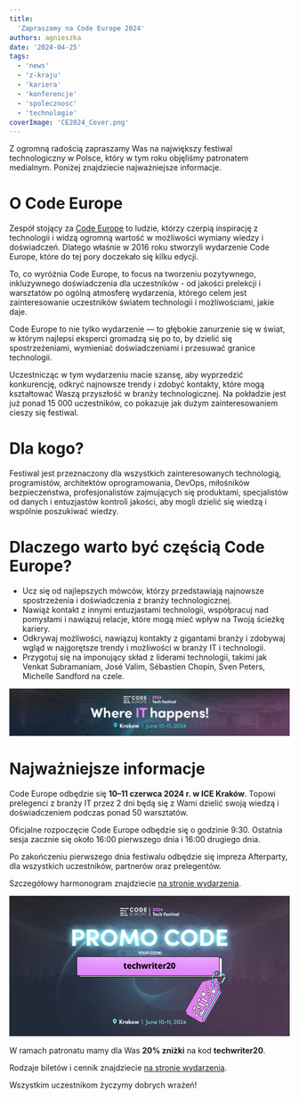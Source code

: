 ```yaml
---
title:
  'Zapraszamy na Code Europe 2024'
authors: agnieszka
date: '2024-04-25'
tags:
  - 'news'
  - 'z-kraju'
  - 'kariera'
  - 'konferencje'
  - 'spolecznosc'
  - 'technologie'
coverImage: 'CE2024_Cover.png'
---
```


Z ogromną radością zapraszamy Was na największy festiwal technologiczny w Polsce, który w tym roku objęliśmy patronatem medialnym. Poniżej znajdziecie najważniejsze informacje.

<!--truncate-->


# O Code Europe

Zespół stojący za [Code Europe](https://www.codeeurope.pl/pl/) to ludzie, którzy czerpią inspirację z technologii i widzą ogromną wartość w możliwości wymiany wiedzy i doświadczeń. Dlatego właśnie w 2016 roku stworzyli wydarzenie Code Europe, które do tej pory doczekało się kilku edycji.

To, co wyróżnia Code Europe, to focus na tworzeniu pozytywnego, inkluzywnego doświadczenia dla uczestników - od jakości prelekcji i warsztatów po ogólną atmosferę wydarzenia, którego celem jest zainteresowanie uczestników światem technologii i możliwościami, jakie daje.

Code Europe to nie tylko wydarzenie — to głębokie zanurzenie się w świat, w którym najlepsi eksperci gromadzą się po to, by dzielić się spostrzeżeniami, wymieniać doświadczeniami i przesuwać granice technologii.

Uczestnicząc w tym wydarzeniu macie szansę, aby wyprzedzić konkurencję, odkryć najnowsze trendy i zdobyć kontakty, które mogą kształtować Waszą przyszłość w branży technologicznej. Na pokładzie jest już ponad 15 000 uczestników, co pokazuje jak dużym zainteresowaniem cieszy się festiwal. 

# Dla kogo?

Festiwal jest przeznaczony dla wszystkich zainteresowanych technologią, programistów, architektów oprogramowania, DevOps, miłośników bezpieczeństwa, profesjonalistów zajmujących się produktami, specjalistów od danych i entuzjastów kontroli jakości, aby mogli dzielić się wiedzą i wspólnie poszukiwać wiedzy.

# Dlaczego warto być częścią Code Europe?

- Ucz się od najlepszych mówców, którzy przedstawiają najnowsze spostrzeżenia i doświadczenia z branży technologicznej.
- Nawiąż kontakt z innymi entuzjastami technologii, współpracuj nad pomysłami i nawiązuj relacje, które mogą mieć wpływ na Twoją ścieżkę kariery.
- Odkrywaj możliwości, nawiązuj kontakty z gigantami branży i zdobywaj wgląd w najgorętsze trendy i możliwości w branży IT i technologii.
- Przygotuj się na imponujący skład z liderami technologii, takimi jak Venkat Subramaniam, José Valim, Sébastien Chopin, Sven Peters, Michelle Sandford na czele.

![CE2024_Linkedin_Cover](images/CE2024_Linkedin_Cover.png)

# Najważniejsze informacje

Code Europe odbędzie się **10–11 czerwca 2024 r. w ICE Kraków**. Topowi prelegenci z branży IT przez 2 dni będą się z Wami dzielić swoją wiedzą i doświadczeniem podczas ponad 50 warsztatów.

Oficjalne rozpoczęcie Code Europe odbędzie się o godzinie 9:30. Ostatnia sesja zacznie się około 16:00 pierwszego dnia i 16:00 drugiego dnia.

Po zakończeniu pierwszego dnia festiwalu odbędzie się impreza Afterparty, dla wszystkich uczestników, partnerów oraz prelegentów.

Szczegółowy harmonogram znajdziecie [na stronie wydarzenia](https://www.codeeurope.pl/pl/agenda).

![CE2024_Promo_Code](images/CE2024_Promo_Code.png)

W ramach patronatu mamy dla Was **20% zniżki** na kod **techwriter20**.

Rodzaje biletów i cennik znajdziecie [na stronie wydarzenia](https://www.codeeurope.pl/pl/kup-bilet).

Wszystkim uczestnikom życzymy dobrych wrażeń!
